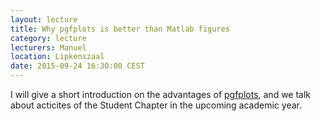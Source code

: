 ```yaml
---
layout: lecture
title: Why pgfplots is better than Matlab figures
category: lecture
lecturers: Manuel
location: Lipkenszaal
date: 2015-09-24 16:30:00 CEST
---
```


I will give a short introduction on the advantages of [pgfplots](http://pgfplots.sourceforge.net/), and we talk about acticites of the Student Chapter in the upcoming academic year.
